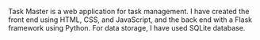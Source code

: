 Task Master is a web application for task management.
I have created the front end using HTML, CSS, and JavaScript, and the back end with a Flask framework using Python. For data storage, I have used SQLite database.

